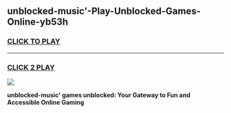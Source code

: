 
## unblocked-music'-Play-Unblocked-Games-Online-yb53h
<h3>
<a href="https://premium76.site?title=unblocked-music'&ref=25A">CLICK TO PLAY</a></h3>
<hr>

<h3>
<a href="https://premium76.site?title=unblocked-music'&ref=25A">CLICK 2 PLAY</a>
  
</h3>

<a href="https://premium76.site?title=unblocked-music'&ref=25A"><img src="https://clearcache.store/games.png"></a>


**unblocked-music' games unblocked: Your Gateway to Fun and Accessible Online Gaming**
